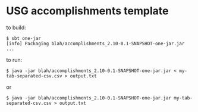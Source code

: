 # USG accomplishments template

to build:
```
$ sbt one-jar
[info] Packaging blah/accomplishments_2.10-0.1-SNAPSHOT-one-jar.jar ...
```

to run:
```
$ java -jar blah/accomplishments_2.10-0.1-SNAPSHOT-one-jar.jar < my-tab-separated-csv.csv > output.txt
```
or
```
$ java -jar blah/accomplishments_2.10-0.1-SNAPSHOT-one-jar.jar my-tab-separated-csv.csv > output.txt
```
